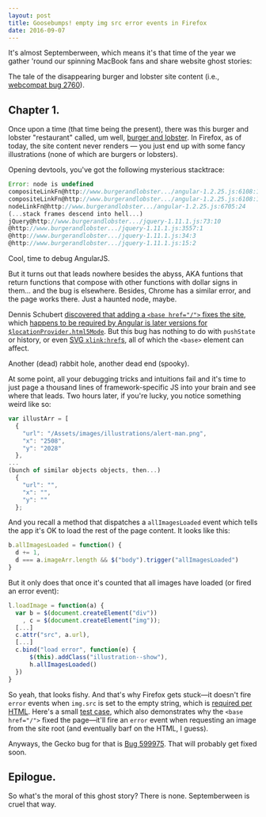 ```yaml
---
layout: post
title: Goosebumps! empty img src error events in Firefox
date: 2016-09-07
---
```


It's almost Septemberween, which means it's that time of the year we gather 'round our spinning MacBook fans and share website ghost stories:

The tale of the disappearing burger and lobster site content (i.e., [webcompat bug 2760][wc]).

Chapter 1.
----------

Once upon a time (that time being the present), there was this burger and lobster "restaurant" called, um well, [burger and lobster][bl]. In Firefox, as of today, the site content never renders &mdash; you just end up with some fancy illustrations (none of which are burgers or lobsters).

Opening devtools, you've got the following mysterious stacktrace:

```js
Error: node is undefined
compositeLinkFn@http://www.burgerandlobster.../angular-1.2.25.js:6108:13
compositeLinkFn@http://www.burgerandlobster.../angular-1.2.25.js:6108:13
nodeLinkFn@http://www.burgerandlobster.../angular-1.2.25.js:6705:24
(...stack frames descend into hell...)
jQuery@http://www.burgerandlobster.../jquery-1.11.1.js:73:10
@http://www.burgerandlobster.../jquery-1.11.1.js:3557:1
@http://www.burgerandlobster.../jquery-1.11.1.js:34:3
@http://www.burgerandlobster.../jquery-1.11.1.js:15:2
```

Cool, time to debug AngularJS.

But it turns out that leads nowhere besides the abyss, AKA funtions that return functions that compose with other functions with dollar signs in them... and the bug is elsewhere. Besides, Chrome has a similar error, and the page works there. Just a haunted node, maybe.

Dennis Schubert [discovered that adding a `<base href="/">` fixes the site][disc], which [happens to be required by Angular is later versions for `$locationProvider.html5Mode`][nb]. But this bug has nothing to do with `pushState` or history, or even [SVG `xlink:href`s][svg], all of which the `<base>` element can affect.

Another (dead) rabbit hole, another dead end (spooky).

At some point, all your debugging tricks and intuitions fail and it's time to just page a thousand lines of framework-specific JS into your brain and see where that leads. Two hours later, if you're lucky, you notice something weird like so:

```js
var illustArr = [
  {
    "url": "/Assets/images/illustrations/alert-man.png",
    "x": "2508",
    "y": "2028"
  },
...
(bunch of similar objects objects, then...)
  {
    "url": "",
    "x": "",
    "y": ""
  };
```

And you recall a method that dispatches a `allImagesLoaded` event which tells the app it's OK to load the rest of the page content. It looks like this:

```js
b.allImagesLoaded = function() {
  d += 1,
  d === a.imageArr.length && $("body").trigger("allImagesLoaded")
}
```

But it only does that once it's counted that all images have loaded (or fired an error event):

```js
l.loadImage = function(a) {
  var b = $(document.createElement("div"))
    , c = $(document.createElement("img"));
  [...]
  c.attr("src", a.url),
  [...]
  c.bind("load error", function(e) {
      $(this).addClass("illustration--show"),
      h.allImagesLoaded()
  })
}
```

So yeah, that looks fishy. And that's why Firefox gets stuck&mdash;it doesn't fire `error` events when `img.src` is set to the empty string, which is [required per HTML][spec]. Here's a small [test case][tc], which also demonstrates why the `<base href="/">` fixed the page&mdash;it'll fire an `error` event when requesting an image from the site root (and eventually barf on the HTML, I guess).

Anyways, the Gecko bug for that is [Bug 599975][bzbug]. That will probably get fixed soon.

Epilogue.
----------

So what's the moral of this ghost story? There is none. Septemberween is cruel that way.

[wc]: https://github.com/webcompat/web-bugs/issues/2760
[disc]: https://github.com/webcompat/web-bugs/issues/2760#issuecomment-237747696
[bz]: https://bugzilla.mozilla.org/show_bug.cgi?id=599975
[bl]: http://www.burgerandlobster.com/home/
[nb]: https://docs.angularjs.org/error/$location/nobase
[svg]: https://github.com/emilbjorklund/svg-weirdness/issues/18
[tc]: http://miketaylr.com/bzla/burger-load.html
[spec]: https://html.spec.whatwg.org/multipage/embedded-content.html#update-the-image-data
[bzbug]: https://bugzilla.mozilla.org/show_bug.cgi?id=599975